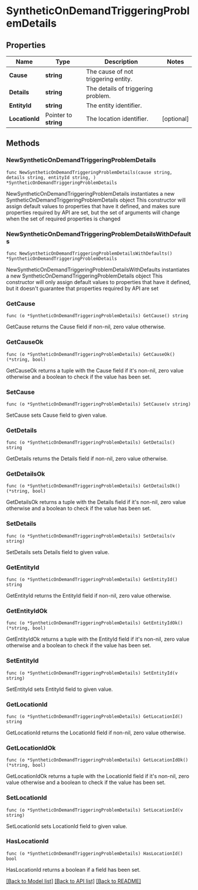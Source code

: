 # SyntheticOnDemandTriggeringProblemDetails

## Properties

Name | Type | Description | Notes
------------ | ------------- | ------------- | -------------
**Cause** | **string** | The cause of not triggering entity. | 
**Details** | **string** | The details of triggering problem. | 
**EntityId** | **string** | The entity identifier. | 
**LocationId** | Pointer to **string** | The location identifier. | [optional] 

## Methods

### NewSyntheticOnDemandTriggeringProblemDetails

`func NewSyntheticOnDemandTriggeringProblemDetails(cause string, details string, entityId string, ) *SyntheticOnDemandTriggeringProblemDetails`

NewSyntheticOnDemandTriggeringProblemDetails instantiates a new SyntheticOnDemandTriggeringProblemDetails object
This constructor will assign default values to properties that have it defined,
and makes sure properties required by API are set, but the set of arguments
will change when the set of required properties is changed

### NewSyntheticOnDemandTriggeringProblemDetailsWithDefaults

`func NewSyntheticOnDemandTriggeringProblemDetailsWithDefaults() *SyntheticOnDemandTriggeringProblemDetails`

NewSyntheticOnDemandTriggeringProblemDetailsWithDefaults instantiates a new SyntheticOnDemandTriggeringProblemDetails object
This constructor will only assign default values to properties that have it defined,
but it doesn't guarantee that properties required by API are set

### GetCause

`func (o *SyntheticOnDemandTriggeringProblemDetails) GetCause() string`

GetCause returns the Cause field if non-nil, zero value otherwise.

### GetCauseOk

`func (o *SyntheticOnDemandTriggeringProblemDetails) GetCauseOk() (*string, bool)`

GetCauseOk returns a tuple with the Cause field if it's non-nil, zero value otherwise
and a boolean to check if the value has been set.

### SetCause

`func (o *SyntheticOnDemandTriggeringProblemDetails) SetCause(v string)`

SetCause sets Cause field to given value.


### GetDetails

`func (o *SyntheticOnDemandTriggeringProblemDetails) GetDetails() string`

GetDetails returns the Details field if non-nil, zero value otherwise.

### GetDetailsOk

`func (o *SyntheticOnDemandTriggeringProblemDetails) GetDetailsOk() (*string, bool)`

GetDetailsOk returns a tuple with the Details field if it's non-nil, zero value otherwise
and a boolean to check if the value has been set.

### SetDetails

`func (o *SyntheticOnDemandTriggeringProblemDetails) SetDetails(v string)`

SetDetails sets Details field to given value.


### GetEntityId

`func (o *SyntheticOnDemandTriggeringProblemDetails) GetEntityId() string`

GetEntityId returns the EntityId field if non-nil, zero value otherwise.

### GetEntityIdOk

`func (o *SyntheticOnDemandTriggeringProblemDetails) GetEntityIdOk() (*string, bool)`

GetEntityIdOk returns a tuple with the EntityId field if it's non-nil, zero value otherwise
and a boolean to check if the value has been set.

### SetEntityId

`func (o *SyntheticOnDemandTriggeringProblemDetails) SetEntityId(v string)`

SetEntityId sets EntityId field to given value.


### GetLocationId

`func (o *SyntheticOnDemandTriggeringProblemDetails) GetLocationId() string`

GetLocationId returns the LocationId field if non-nil, zero value otherwise.

### GetLocationIdOk

`func (o *SyntheticOnDemandTriggeringProblemDetails) GetLocationIdOk() (*string, bool)`

GetLocationIdOk returns a tuple with the LocationId field if it's non-nil, zero value otherwise
and a boolean to check if the value has been set.

### SetLocationId

`func (o *SyntheticOnDemandTriggeringProblemDetails) SetLocationId(v string)`

SetLocationId sets LocationId field to given value.

### HasLocationId

`func (o *SyntheticOnDemandTriggeringProblemDetails) HasLocationId() bool`

HasLocationId returns a boolean if a field has been set.


[[Back to Model list]](../README.md#documentation-for-models) [[Back to API list]](../README.md#documentation-for-api-endpoints) [[Back to README]](../README.md)


